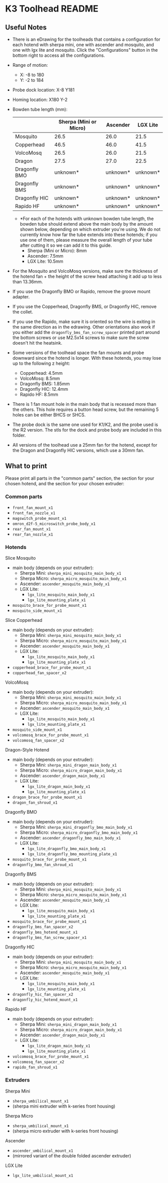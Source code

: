 # K3 Toolhead README

## Useful Notes

- There is an eDrawing for the toolheads that contains a configuration for each hotend with sherpa mini, one with ascender and mosquito, and one with lgx lite and mosquito. Click the "Configurations" button in the bottom right to access all the configurations.
- Range of motion:
    - X: -8 to 180
    - Y: -2 to 184
- Probe dock location: X-8 Y181
- Homing location: X180 Y-2
- Bowden tube length (mm):

    |               | Sherpa (Mini or Micro)  | Ascender  | LGX Lite  |
    | ---           | ---                     | ---       | ---       |
    | Mosquito      | 26.5                    | 26.0      | 21.5      |
    | Copperhead    | 46.5                    | 46.0      | 41.5      |
    | VolcoMosq     | 26.5                    | 26.0      | 21.5      |
    | Dragon        | 27.5                    | 27.0      | 22.5      |
    | Dragonfly BMO | unknown*                | unknown*  | unknown*  |
    | Dragonfly BMS | unknown*                | unknown*  | unknown*  |
    | Dragonfly HIC | unknown*                | unknown*  | unknown*  |
    | Rapido HF     | unknown*                | unknown*  | unknown*  |
    
    - *For each of the hotends with unknown bowden tube length, the bowden tube should extend above the main body by the amount shown below, depending on which extruder you're using. We do not currently know how far the tube extends into these hotends; if you use one of them, please measure the overall length of your tube after cutting it so we can add it to this guide.
      - Sherpa (Mini or Micro): 8mm
      - Ascender: 7.5mm
      - LGX Lite: 10.5mm

- For the Mosquito and VolcoMosq versions, make sure the thickness of the hotend fan + the height of the screw head attaching it add up to less than 13.36mm.
- If you use the Dragonfly BMO or Rapido, remove the groove mount adapter.
- If you use the Copperhead, Dragonfly BMS, or Dragonfly HIC, remove the collet.
- If you use the Rapido, make sure it is oriented so the wire is exiting in the same direction as in the edrawing. Other orientations also work if you either add the `dragonfly_bms_fan_screw_spacer` printed part around the bottom screws or use M2.5x14 screws to make sure the screw doesn't hit the heatsink.
- Some versions of the toolhead space the fan mounts and probe downward since the hotend is longer. With these hotends, you may lose up to the following z height:
    - Copperhead: 4.5mm
    - VolcoMosq: 8.5mm
    - Dragonfly BMS: 1.85mm
    - Dragonfly HIC: 12.4mm
    - Rapido HF: 8.5mm
- There is 1 fan mount hole in the main body that is recessed more than the others. This hole requires a button head screw, but the remaining 5 holes can be either BHCS or SHCS.
- The probe dock is the same one used for K1/K2, and the probe used is the R2 version. The stls for the dock and probe body are included in this folder.
- All versions of the toolhead use a 25mm fan for the hotend, except for the Dragon and Dragonfly HIC versions, which use a 30mm fan.

## What to print

Please print all parts in the "common parts" section, the section for your chosen hotend, and the section for your chosen extruder:

### Common parts

- `front_fan_mount_x1`
- `front_fan_nozzle_x1`
- `magswitch_probe_mount_x1`
- `omron_d2f-5_microswitch_probe_body_x1`
- `rear_fan_mount_x1`
- `rear_fan_nozzle_x1`

### Hotends

Slice Mosquito
- main body (depends on your extruder):
  - Sherpa Mini: `sherpa_mini_mosquito_main_body_x1`
  - Sherpa Micro: `sherpa_micro_mosquito_main_body_x1`
  - Ascender: `ascender_mosquito_main_body_x1`
  - LGX Lite:
    - `lgx_lite_mosquito_main_body_x1`
    - `lgx_lite_mounting_plate_x1`
- `mosquito_brace_for_probe_mount_x1`
- `mosquito_side_mount_x1`

Slice Copperhead
- main body (depends on your extruder):
  - Sherpa Mini: `sherpa_mini_mosquito_main_body_x1`
  - Sherpa Micro: `sherpa_micro_mosquito_main_body_x1`
  - Ascender: `ascender_mosquito_main_body_x1`
  - LGX Lite:
    - `lgx_lite_mosquito_main_body_x1`
    - `lgx_lite_mounting_plate_x1`
- `copperhead_brace_for_probe_mount_x1`
- `copperhead_fan_spacer_x2`

VolcoMosq
- main body (depends on your extruder):
  - Sherpa Mini: `sherpa_mini_mosquito_main_body_x1`
  - Sherpa Micro: `sherpa_micro_mosquito_main_body_x1`
  - Ascender: `ascender_mosquito_main_body_x1`
  - LGX Lite:
    - `lgx_lite_mosquito_main_body_x1`
    - `lgx_lite_mounting_plate_x1`
- `mosquito_side_mount_x1`
- `volcomosq_brace_for_probe_mount_x1`
- `volcomosq_fan_spacer_x2`

Dragon-Style Hotend
- main body (depends on your extruder):
  - Sherpa Mini: `sherpa_mini_dragon_main_body_x1`
  - Sherpa Micro: `sherpa_micro_dragon_main_body_x1`
  - Ascender: `ascender_dragon_main_body_x1`
  - LGX Lite:
    - `lgx_lite_dragon_main_body_x1`
    - `lgx_lite_mounting_plate_x1`
- `dragon_brace_for_probe_mount_x1`
- `dragon_fan_shroud_x1`

Dragonfly BMO
- main body (depends on your extruder):
  - Sherpa Mini: `sherpa_mini_dragonfly_bmo_main_body_x1`
  - Sherpa Micro: `sherpa_micro_dragonfly_bmo_main_body_x1`
  - Ascender: `ascender_dragonfly_bmo_main_body_x1`
  - LGX Lite:
    - `lgx_lite_dragonfly_bmo_main_body_x1`
    - `lgx_lite_dragonfly_bmo_mounting_plate_x1`
- `mosquito_brace_for_probe_mount_x1`
- `dragonfly_bmo_fan_shroud_x1`

Dragonfly BMS
- main body (depends on your extruder):
  - Sherpa Mini: `sherpa_mini_mosquito_main_body_x1`
  - Sherpa Micro: `sherpa_micro_mosquito_main_body_x1`
  - Ascender: `ascender_mosquito_main_body_x1`
  - LGX Lite:
    - `lgx_lite_mosquito_main_body_x1`
    - `lgx_lite_mounting_plate_x1`
- `mosquito_brace_for_probe_mount_x1`
- `dragonfly_bms_fan_spacer_x2`
- `dragonfly_bms_hotend_mount_x1`
- `dragonfly_bms_fan_screw_spacer_x1`

Dragonfly HIC
- main body (depends on your extruder):
  - Sherpa Mini: `sherpa_mini_mosquito_main_body_x1`
  - Sherpa Micro: `sherpa_micro_mosquito_main_body_x1`
  - Ascender: `ascender_mosquito_main_body_x1`
  - LGX Lite:
    - `lgx_lite_mosquito_main_body_x1`
    - `lgx_lite_mounting_plate_x1`
- `dragonfly_hic_fan_spacer_x2`
- `dragonfly_hic_hotend_mount_x1`

Rapido HF
- main body (depends on your extruder):
  - Sherpa Mini: `sherpa_mini_dragon_main_body_x1`
  - Sherpa Micro: `sherpa_micro_dragon_main_body_x1`
  - Ascender: `ascender_dragon_main_body_x1`
  - LGX Lite:
    - `lgx_lite_dragon_main_body_x1`
    - `lgx_lite_mounting_plate_x1`
- `volcomosq_brace_for_probe_mount_x1`
- `volcomosq_fan_spacer_x2`
- `rapido_fan_shroud_x1`

### Extruders

Sherpa Mini
- `sherpa_umbilical_mount_x1`
- (sherpa mini extruder with k-series front housing)

Sherpa Micro
- `sherpa_umbilical_mount_x1`
- (sherpa micro extruder with k-series front housing)

Ascender
- `ascender_umbilical_mount_x1`
- (mirrored variant of the double folded ascender extruder)

LGX Lite
- `lgx_lite_umbilical_mount_x1`